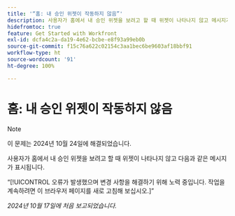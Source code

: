 ```yaml
---
title: '“홈: 내 승인 위젯이 작동하지 않음”'
description: 사용자가 홈에서 내 승인 위젯을 보려고 할 때 위젯이 나타나지 않고 메시지가 표시됩니다.
hidefromtoc: true
feature: Get Started with Workfront
exl-id: dcfa4c2a-da19-4e62-bcbe-e8f93a99eb0b
source-git-commit: f15c76a622c02154c3aa1bec6be9603af18bbf91
workflow-type: ht
source-wordcount: '91'
ht-degree: 100%

---
```


# 홈: 내 승인 위젯이 작동하지 않음

>[!NOTE]
>
>이 문제는 2024년 10월 24일에 해결되었습니다.

사용자가 홈에서 내 승인 위젯을 보려고 할 때 위젯이 나타나지 않고 다음과 같은 메시지가 표시됩니다.

“[!UICONTROL 오류가 발생했으며 변경 사항을 해결하기 위해 노력 중입니다. 작업을 계속하려면 이 브라우저 페이지를 새로 고침해 보십시오.]”

_2024년 10월 17일에 처음 보고되었습니다._
